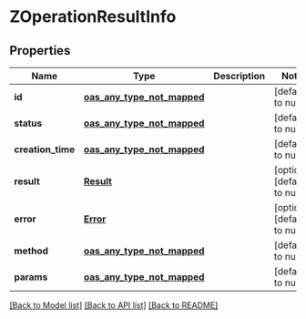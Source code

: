 # ZOperationResultInfo
## Properties

| Name | Type | Description | Notes |
|------------ | ------------- | ------------- | -------------|
| **id** | [**oas_any_type_not_mapped**](.md) |  | [default to null] |
| **status** | [**oas_any_type_not_mapped**](.md) |  | [default to null] |
| **creation\_time** | [**oas_any_type_not_mapped**](.md) |  | [default to null] |
| **result** | [**Result**](Result.md) |  | [optional] [default to null] |
| **error** | [**Error**](Error.md) |  | [optional] [default to null] |
| **method** | [**oas_any_type_not_mapped**](.md) |  | [default to null] |
| **params** | [**oas_any_type_not_mapped**](.md) |  | [default to null] |

[[Back to Model list]](../README.md#documentation-for-models) [[Back to API list]](../README.md#documentation-for-api-endpoints) [[Back to README]](../README.md)

